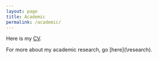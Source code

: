 ```yaml
---
layout: page
title: Academic
permalink: /academic/
---
```


Here is my [CV](\assets\pdf\cv.pdf).

For more about my academic research, go [here](\research\).


